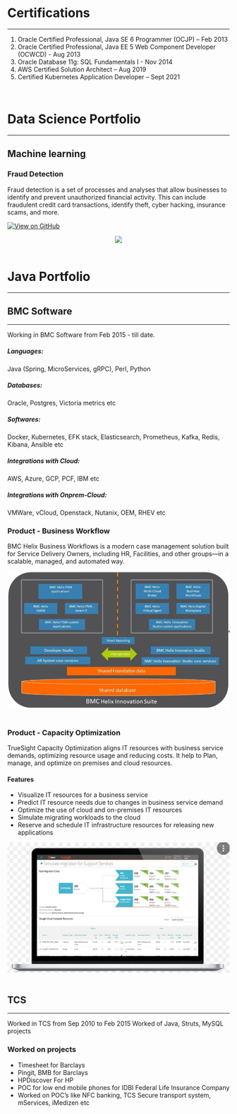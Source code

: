 # Certifications
---
1. Oracle Certified Professional, Java SE 6 Programmer (OCJP) – Feb 2013
2. Oracle Certified Professional, Java EE 5 Web Component Developer (OCWCD) - Aug 2013
3. Oracle Database 11g: SQL Fundamentals I - Nov 2014
4. AWS Certified Solution Architect – Aug 2019
5. Certified Kubernetes Application Developer – Sept 2021

<br>

# Data Science Portfolio
---
## Machine learning

### Fraud Detection

Fraud detection is a set of processes and analyses that allow businesses to identify and prevent unauthorized financial activity. This can include fraudulent credit card transactions, identify theft, cyber hacking, insurance scams, and more.

[![View on GitHub](https://img.shields.io/badge/GitHub-View_on_GitHub-blue?logo=GitHub)](https://github.com/pavankale2709/fraud_detection)

<center><img src="assets/img/fraud_detection.jpg"/></center>
<br>



# Java Portfolio
---
## BMC Software
---
Working in BMC Software from Feb 2015 - till date.
<br>
##### Languages: 
Java (Spring, MicroServices, gRPC), Perl, Python
<br>
##### Databases: 
Oracle, Postgres, Victoria metrics etc
<br>
##### Softwares: 
Docker, Kubernetes, EFK stack, Elasticsearch, Prometheus, Kafka, Redis, Kibana, Ansible etc
<br>
##### Integrations with Cloud: 
AWS, Azure, GCP, PCF, IBM etc
<br>
##### Integrations with Onprem-Cloud: 
VMWare, vCloud, Openstack, Nutanix, OEM, RHEV etc

### Product - Business Workflow
BMC Helix Business Workflows is a modern case management solution built for Service Delivery Owners, including HR, Facilities, and other groups—in a scalable, managed, and automated way.

<center><img src="assets/img/Business Workflow.JPG"/></center>
<br>


### Product - Capacity Optimization
TrueSight Capacity Optimization aligns IT resources with business service demands, optimizing resource usage and reducing costs. It help to Plan, manage, and optimize on premises and cloud resources.
#### Features
* Visualize IT resources for a business service
* Predict IT resource needs due to changes in business service demand
* Optimize the use of cloud and on-premises IT resources
* Simulate migrating workloads to the cloud
* Reserve and schedule IT infrastructure resources for releasing new applications

<center><img src="assets/img/Capacity_Optimization.JPG"/></center>
<br>



## TCS 
---
Worked in TCS from Sep 2010 to Feb 2015
Worked of Java, Struts, MySQL projects

### Worked on projects

* Timesheet for Barclays
* Pingit, BMB for Barclays
* HPDiscover For HP
* POC for low end mobile phones for IDBI Federal Life Insurance Company
* Worked on POC’s like NFC banking, TCS Secure transport system, mServices, iMedizen etc
